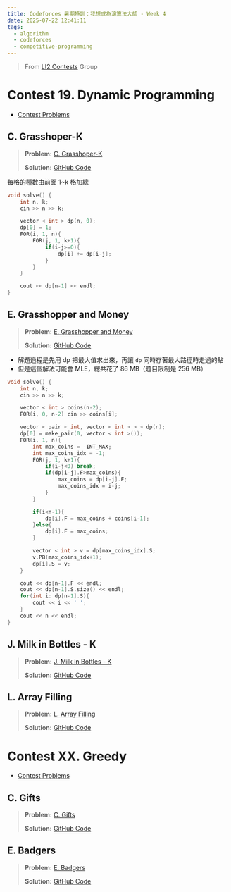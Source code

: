 ```yaml
---
title: Codeforces 暑期特訓：我想成為演算法大師 - Week 4
date: 2025-07-22 12:41:11
tags:
  - algorithm
  - codeforces
  - competitive-programming
---
```


> From [LI2 Contests](https://codeforces.com/group/jtU6D2hVEi) Group

# Contest 19. Dynamic Programming

- [Contest Problems](https://codeforces.com/group/jtU6D2hVEi/contest/533277)

## C. Grasshoper-K

> **Problem:** [C. Grasshoper-K](https://codeforces.com/group/jtU6D2hVEi/contest/533277/problem/C)
>
> **Solution:** [GitHub Code]()

每格的種數由前面 1~k 格加總

```cpp
void solve() {
    int n, k;
    cin >> n >> k;

    vector < int > dp(n, 0);
    dp[0] = 1;
    FOR(i, 1, n){
        FOR(j, 1, k+1){
            if(i-j>=0){
                dp[i] += dp[i-j];
            }
        }
    }

    cout << dp[n-1] << endl;
}
```

## E. Grasshopper and Money

> **Problem:** [E. Grasshopper and Money](https://codeforces.com/group/jtU6D2hVEi/contest/533277/problem/E)
>
> **Solution:** [GitHub Code]()

- 解題過程是先用 dp 把最大值求出來，再讓 `dp` 同時存著最大路徑時走過的點
- 但是這個解法可能會 MLE，總共花了 86 MB（題目限制是 256 MB）

```cpp
void solve() {
    int n, k;
    cin >> n >> k;

    vector < int > coins(n-2);
    FOR(i, 0, n-2) cin >> coins[i];

    vector < pair < int, vector < int > > > dp(n);
    dp[0] = make_pair(0, vector < int >());
    FOR(i, 1, n){
        int max_coins = -INT_MAX;
        int max_coins_idx = -1;
        FOR(j, 1, k+1){
            if(i-j<0) break;
            if(dp[i-j].F>max_coins){
                max_coins = dp[i-j].F;
                max_coins_idx = i-j;
            }
        }

        if(i<n-1){
            dp[i].F = max_coins + coins[i-1];
        }else{
            dp[i].F = max_coins;
        }

        vector < int > v = dp[max_coins_idx].S;
        v.PB(max_coins_idx+1);
        dp[i].S = v;
    }

    cout << dp[n-1].F << endl;
    cout << dp[n-1].S.size() << endl;
    for(int i: dp[n-1].S){
        cout << i << ' ';
    }
    cout << n << endl;
}
```

## J. Milk in Bottles - K

> **Problem:** [J. Milk in Bottles - K](https://codeforces.com/group/jtU6D2hVEi/contest/533277/problem/J)
>
> **Solution:** [GitHub Code]()

## L. Array Filling

> **Problem:** [L. Array Filling](https://codeforces.com/group/jtU6D2hVEi/contest/533277/problem/L)
>
> **Solution:** [GitHub Code]()

# Contest XX. Greedy

- [Contest Problems](https://codeforces.com/group/jtU6D2hVEi/contest/533371)

## C. Gifts

> **Problem:** [C. Gifts](https://codeforces.com/group/jtU6D2hVEi/contest/533371/problem/C)
>
> **Solution:** [GitHub Code]()

## E. Badgers

> **Problem:** [E. Badgers](https://codeforces.com/group/jtU6D2hVEi/contest/533371/problem/E)
>
> **Solution:** [GitHub Code]()
